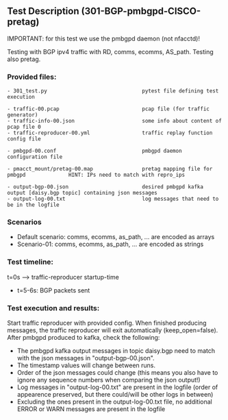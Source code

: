 ## Test Description (301-BGP-pmbgpd-CISCO-pretag)

IMPORTANT: for this test we use the pmbgpd daemon (not nfacctd)!

Testing with BGP ipv4 traffic with RD, comms, ecomms, AS_path. Testing also pretag.

### Provided files:
```
- 301_test.py                               pytest file defining test execution

- traffic-00.pcap                           pcap file (for traffic generator)
- traffic-info-00.json                      some info about content of pcap file 0
- traffic-reproducer-00.yml                 traffic replay function config file

- pmbgpd-00.conf                            pmbgpd daemon configuration file

- pmacct_mount/pretag-00.map                pretag mapping file for pmbgpd              HINT: IPs need to match with repro_ips

- output-bgp-00.json                        desired pmbgpd kafka output [daisy.bgp topic] containing json messages
- output-log-00.txt                         log messages that need to be in the logfile
```

### Scenarios

- Default scenario: comms, ecomms, as_path, ... are encoded as arrays
- Scenario-01: comms, ecomms, as_path, ... are encoded as strings

### Test timeline:

t=0s --> traffic-reproducer startup-time

- t=5-6s: BGP packets sent 

### Test execution and results:

Start traffic reproducer with provided config. When finished producing messages, the traffic reproducer will exit automatically (keep_open=false). 
After pmbgpd produced to kafka, check the following:

- The pmbgpd kafka output messages in topic daisy.bgp need to match with  the json messages in "output-bgp-00.json".
- The timestamp values will change between runs.
- Order of the json messages could change (this means you also have to ignore any sequence numbers when comparing the json output!)
- Log messages in "output-log-00.txt" are present in the logfile (order of appearence preserved, but there could/will be other logs in between)
- Excluding the ones present in the output-log-00.txt file, no additional ERROR or WARN messages are present in the logfile
